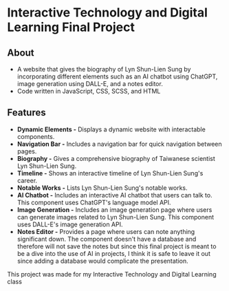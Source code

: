 # Interactive Technology and Digital Learning Final Project

## About

- A website that gives the biography of Lyn Shun-Lien Sung by incorporating different elements such as an AI chatbot using ChatGPT, image generation using DALL-E, and a notes editor.
- Code written in JavaScript, CSS, SCSS, and HTML

## Features

- **Dynamic Elements -** Displays a dynamic website with interactable components.
- **Navigation Bar -** Includes a navigation bar for quick navigation between pages.
- **Biography -** Gives a comprehensive biography of Taiwanese scientist Lyn Shun-Lien Sung.
- **Timeline -** Shows an interactive timeline of Lyn Shun-Lien Sung's career.
- **Notable Works -** Lists Lyn Shun-Lien Sung's notable works.
- **AI Chatbot -** Includes an interactive AI chatbot that users can talk to. This component uses ChatGPT's language model API.
- **Image Generation -** Includes an image generation page where users can generate images related to Lyn Shun-Lien Sung. This component uses DALL-E's image generation API.
- **Notes Editor -** Provides a page where users can note anything significant down. The component doesn't have a database and therefore will not save the notes but since this final project is meant to be a dive into the use of AI in projects, I think it is safe to leave it out since adding a database would complicate the presentation.

This project was made for my Interactive Technology and Digital Learning class
